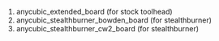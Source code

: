 1. anycubic_extended_board (for stock toolhead)
2. anycubic_stealthburner_bowden_board (for stealthburner)
2. anycubic_stealthburner_cw2_board (for stealthburner)